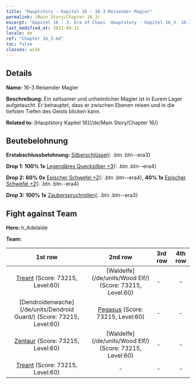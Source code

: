 ```yaml
---
title: "Hauptstory - Kapitel 16 - 16-3 Reisender Magier"
permalink: /Main Story/Chapter 16_3/
excerpt: "Kapitel 16 - 3. Era of Chaos  Hauptstory - Kapitel 16_3. 16-3 Reisender Magier"
last_modified_at: 2021-04-11
locale: de
ref: "Chapter 16_3.md"
toc: false
classes: wide
---
```


## Details

 **Name:** 16-3 Reisender Magier

 **Beschreibung:** Ein seltsamer und unheimlicher Magier ist in Eurem Lager aufgetaucht. Er behauptet, dass er zwischen Ebenen reisen und in die tiefsten Tiefen des Geists blicken kann.

 **Related to:** [Hauptstory Kapitel 16](/de/Main Story/Chapter 16/)

## Beutebelohnung

 **Erstabschlussbelohnung:** [Silberschlüssel](/de/Items/con_693/){: .btn .btn--era3}

 **Drop 1:** **100% 1x** [Legendäres Quecksilber +3](/de/Items/mat_56/){: .btn .btn--era4}

 **Drop 2:** **60% 0x** [Epischer Schwefel +2](/de/Items/mat_50/){: .btn .btn--era4}, **40% 1x** [Epischer Schwefel +2](/de/Items/mat_50/){: .btn .btn--era4}

 **Drop 3:** **100% 1x** [Zauberspruchrollen](/de/Items/con_694/){: .btn .btn--era3}


## Fight against Team
 **Hero:** h_Adelaide

 **Team:**


  | 1st row | 2nd row | 3rd row | 4th row |
  |:----:|:----:|:----|:----:|
  | [Treant](/de/units/Treant/) (Score: 73215, Level:60)  | [Waldelfe](/de/units/Wood Elf/) (Score: 73215, Level:60)  | - | - |
  | [Dendroidenwache](/de/units/Dendroid Guard/) (Score: 73215, Level:60)  | [Pegasus](/de/units/Pegasus/) (Score: 73215, Level:60)  | - | - |
  | [Zentaur](/de/units/Centaur/) (Score: 73215, Level:60)  | [Waldelfe](/de/units/Wood Elf/) (Score: 73215, Level:60)  | - | - |
  | [Treant](/de/units/Treant/) (Score: 73215, Level:60)  | - | - | - |


